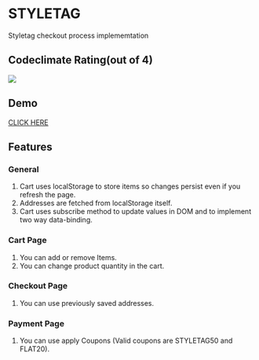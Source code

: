 # STYLETAG

Styletag checkout process implememtation

## Codeclimate Rating(out of 4)
<a href="https://codeclimate.com/github/ankitsilaich/styletag"><img src="https://codeclimate.com/github/ankitsilaich/styletag/badges/gpa.svg" /></a>

## Demo
[CLICK HERE](http://ankitsilaich.in/styletag)

## Features

### General
1. Cart uses localStorage to store items so changes persist even if you refresh the page.
2. Addresses are fetched from localStorage itself.
3. Cart uses subscribe method to update values in DOM and to implement two way data-binding.

### Cart Page
1. You can add or remove Items.
2. You can change product quantity in the cart.

### Checkout Page
1. You can use previously saved addresses.

### Payment Page
1. You can use apply Coupons (Valid coupons are STYLETAG50 and FLAT20).

